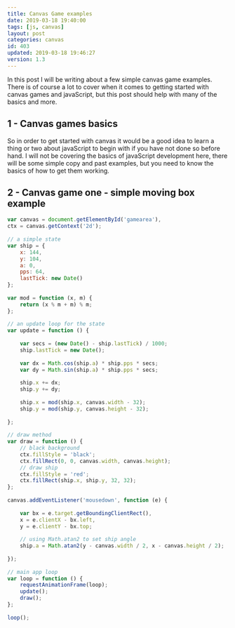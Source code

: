 ```yaml
---
title: Canvas Game examples
date: 2019-03-18 19:40:00
tags: [js, canvas]
layout: post
categories: canvas
id: 403
updated: 2019-03-18 19:46:27
version: 1.3
---
```


In this post I will be writing about a few simple canvas game examples. There is of course a lot to cover when it comes to getting started with canvas games and javaScript, but this post should help with many of the basics and more.

<!-- more -->

## 1 - Canvas games basics

So in order to get started with canvas it would be a good idea to learn a thing or two about javaScript to begin with if you have not done so before hand. I will not be covering the basics of javaScript development here, there will be some simple copy and past examples, but you need to know the basics of how to get them working.

## 2 - Canvas game one - simple moving box example

```js
var canvas = document.getElementById('gamearea'),
ctx = canvas.getContext('2d');
 
// a simple state
var ship = {
    x: 144,
    y: 104,
    a: 0,
    pps: 64,
    lastTick: new Date()
};
 
var mod = function (x, m) {
    return (x % m + m) % m;
};
 
// an update loop for the state
var update = function () {
 
    var secs = (new Date() - ship.lastTick) / 1000;
    ship.lastTick = new Date();
 
    var dx = Math.cos(ship.a) * ship.pps * secs;
    var dy = Math.sin(ship.a) * ship.pps * secs;
 
    ship.x += dx;
    ship.y += dy;
 
    ship.x = mod(ship.x, canvas.width - 32);
    ship.y = mod(ship.y, canvas.height - 32);
 
};
 
// draw method
var draw = function () {
    // black background
    ctx.fillStyle = 'black';
    ctx.fillRect(0, 0, canvas.width, canvas.height);
    // draw ship
    ctx.fillStyle = 'red';
    ctx.fillRect(ship.x, ship.y, 32, 32);
};
 
canvas.addEventListener('mousedown', function (e) {
 
    var bx = e.target.getBoundingClientRect(),
    x = e.clientX - bx.left,
    y = e.clientY - bx.top;
 
    // using Math.atan2 to set ship angle
    ship.a = Math.atan2(y - canvas.width / 2, x - canvas.height / 2);
 
});
 
// main app loop
var loop = function () {
    requestAnimationFrame(loop);
    update();
    draw();
};
 
loop();
```